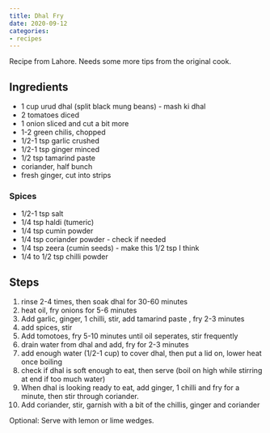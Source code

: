 ```yaml
---
title: Dhal Fry
date: 2020-09-12
categories:
- recipes
---
```


Recipe from Lahore. Needs some more tips from the original cook.

## Ingredients

- 1 cup urud dhal (split black mung beans) - mash ki dhal
- 2 tomatoes diced
- 1 onion sliced and cut a bit more
- 1-2 green chilis, chopped
- 1/2-1 tsp garlic crushed 
- 1/2-1 tsp ginger minced
- 1/2 tsp tamarind paste
- coriander, half bunch
- fresh ginger, cut into strips

### Spices

- 1/2-1 tsp salt
- 1/4 tsp haldi (tumeric)
- 1/4 tsp cumin powder
- 1/4 tsp coriander powder - check if needed
- 1/4 tsp zeera (cumin seeds) - make this 1/2 tsp I think
- 1/4 to 1/2 tsp chilli powder

## Steps

1. rinse 2-4 times, then soak dhal for 30-60 minutes
2. heat oil, fry onions for 5-6 minutes
3. Add garlic, ginger, 1 chilli, stir, add tamarind paste , fry 2-3 minutes
4. add spices, stir
5. Add tomotoes, fry 5-10 minutes until oil seperates, stir frequently 
6. drain water from dhal and add, fry for 2-3 minutes
7. add enough water (1/2-1 cup) to cover dhal, then put a lid on, lower heat once boiling
8. check if dhal is soft enough to eat, then serve (boil on high while stirring at end if too much water)
9. When dhal is looking ready to eat, add ginger, 1 chilli and fry for a minute, then stir through coriander.
10. Add coriander, stir, garnish with a bit of the chillis, ginger and coriander

Optional: Serve with lemon or lime wedges.